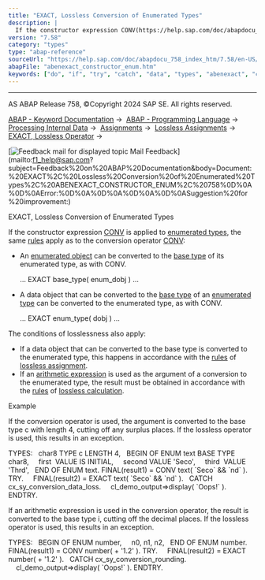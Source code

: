 ```yaml
---
title: "EXACT, Lossless Conversion of Enumerated Types"
description: |
  If the constructor expression CONV(https://help.sap.com/doc/abapdocu_758_index_htm/7.58/en-US/abenconstructor_expression_conv.htm) is applied to enumerated types(https://help.sap.com/doc/abapdocu_758_index_htm/7.58/en-US/abenenum_type_glosry.htm 'Glossary Entry'), the same rules(https://help.s
version: "7.58"
category: "types"
type: "abap-reference"
sourceUrl: "https://help.sap.com/doc/abapdocu_758_index_htm/7.58/en-US/abenexact_constructor_enum.htm"
abapFile: "abenexact_constructor_enum.htm"
keywords: ["do", "if", "try", "catch", "data", "types", "abenexact", "constructor", "enum"]
---
```


* * *

AS ABAP Release 758, ©Copyright 2024 SAP SE. All rights reserved.

[ABAP - Keyword Documentation](https://help.sap.com/doc/abapdocu_758_index_htm/7.58/en-US/abenabap.htm) →  [ABAP - Programming Language](https://help.sap.com/doc/abapdocu_758_index_htm/7.58/en-US/abenabap_reference.htm) →  [Processing Internal Data](https://help.sap.com/doc/abapdocu_758_index_htm/7.58/en-US/abenabap_data_working.htm) →  [Assignments](https://help.sap.com/doc/abapdocu_758_index_htm/7.58/en-US/abenvalue_assignments.htm) →  [Lossless Assignments](https://help.sap.com/doc/abapdocu_758_index_htm/7.58/en-US/abenlossless_move.htm) →  [EXACT, Lossless Operator](https://help.sap.com/doc/abapdocu_758_index_htm/7.58/en-US/abenconstructor_expression_exact.htm) → 

 [![](Mail.gif?object=Mail.gif "Feedback mail for displayed topic") Mail Feedback](mailto:f1_help@sap.com?subject=Feedback%20on%20ABAP%20Documentation&body=Document:%20EXACT%2C%20Lossless%20Conversion%20of%20Enumerated%20Types%2C%20ABENEXACT_CONSTRUCTOR_ENUM%2C%20758%0D%0A%0D%0AError:%0D%0A%0D%0A%0D%0A%0D%0ASuggestion%20for
%20improvement:)

EXACT, Lossless Conversion of Enumerated Types

If the constructor expression [CONV](https://help.sap.com/doc/abapdocu_758_index_htm/7.58/en-US/abenconstructor_expression_conv.htm) is applied to [enumerated types](https://help.sap.com/doc/abapdocu_758_index_htm/7.58/en-US/abenenum_type_glosry.htm "Glossary Entry"), the same [rules](https://help.sap.com/doc/abapdocu_758_index_htm/7.58/en-US/abenconv_constructor_enum.htm) apply as to the conversion operator [CONV](https://help.sap.com/doc/abapdocu_758_index_htm/7.58/en-US/abenconstructor_expression_conv.htm):

-   An [enumerated object](https://help.sap.com/doc/abapdocu_758_index_htm/7.58/en-US/abenenumerated_object_glosry.htm "Glossary Entry") can be converted to the [base type](https://help.sap.com/doc/abapdocu_758_index_htm/7.58/en-US/abenbase_type_glosry.htm "Glossary Entry") of its enumerated type, as with CONV.
    
    ... EXACT base\_type( enum\_dobj ) ...
    
-   A data object that can be converted to the [base type](https://help.sap.com/doc/abapdocu_758_index_htm/7.58/en-US/abenbase_type_glosry.htm "Glossary Entry") of an [enumerated type](https://help.sap.com/doc/abapdocu_758_index_htm/7.58/en-US/abenenum_type_glosry.htm "Glossary Entry") can be converted to the enumerated type, as with CONV.
    
    ... EXACT enum\_type( dobj ) ...
    

The conditions of losslessness also apply:

-   If a data object that can be converted to the base type is converted to the enumerated type, this happens in accordance with the [rules](https://help.sap.com/doc/abapdocu_758_index_htm/7.58/en-US/abapmove_exact.htm) of [lossless assignment](https://help.sap.com/doc/abapdocu_758_index_htm/7.58/en-US/abenlossless_assignment_glosry.htm "Glossary Entry").
-   If an [arithmetic expression](https://help.sap.com/doc/abapdocu_758_index_htm/7.58/en-US/abapcompute_arith.htm) is used as the argument of a conversion to the enumerated type, the result must be obtained in accordance with the [rules](https://help.sap.com/doc/abapdocu_758_index_htm/7.58/en-US/abenlossless_calculation.htm) of [lossless calculation](https://help.sap.com/doc/abapdocu_758_index_htm/7.58/en-US/abenlossless_calculation_glosry.htm "Glossary Entry").

Example

If the conversion operator is used, the argument is converted to the base type c with length 4, cutting off any surplus places. If the lossless operator is used, this results in an exception.

TYPES:
  char8 TYPE c LENGTH 4,
  BEGIN OF ENUM text BASE TYPE char8,
    first  VALUE IS INITIAL,
    second VALUE 'Seco',
    third  VALUE 'Thrd',
  END OF ENUM text.
FINAL(result1) = CONV text( \`Seco\` && \`nd\` ).
TRY.
    FINAL(result2) = EXACT text( \`Seco\` && \`nd\` ).
  CATCH cx\_sy\_conversion\_data\_loss.
    cl\_demo\_output=>display( \`Oops!\` ).
ENDTRY.

If an arithmetic expression is used in the conversion operator, the result is converted to the base type i, cutting off the decimal places. If the lossless operator is used, this results in an exception.

TYPES:
  BEGIN OF ENUM number,
    n0, n1, n2,
  END OF ENUM number.
FINAL(result1) = CONV number( + '1.2' ).
TRY.
    FINAL(result2) = EXACT number( + '1.2' ).
  CATCH cx\_sy\_conversion\_rounding.
    cl\_demo\_output=>display( \`Oops!\` ).
ENDTRY.